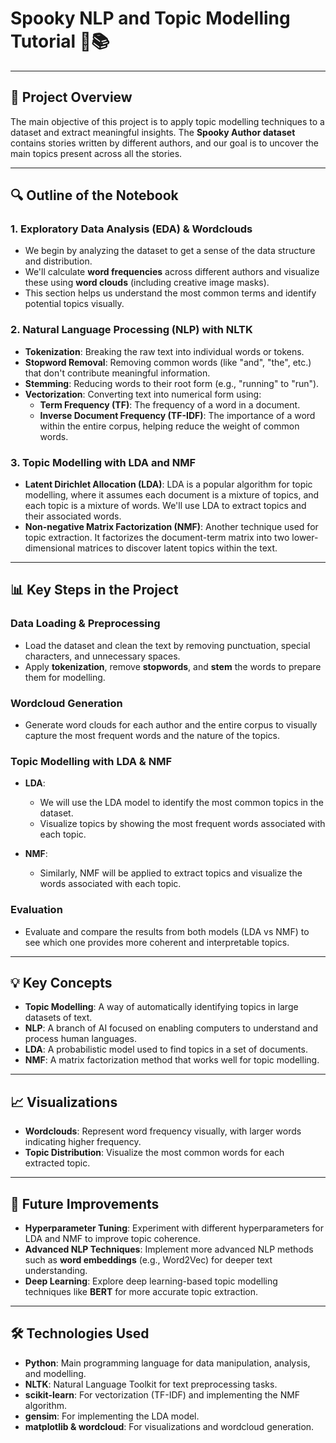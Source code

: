 # Spooky NLP and Topic Modelling Tutorial 👻📚
---

## 📝 **Project Overview**
The main objective of this project is to apply topic modelling techniques to a dataset and extract meaningful insights. The **Spooky Author dataset** contains stories written by different authors, and our goal is to uncover the main topics present across all the stories.

---

## 🔍 **Outline of the Notebook**

### 1. **Exploratory Data Analysis (EDA) & Wordclouds**
   - We begin by analyzing the dataset to get a sense of the data structure and distribution.
   - We'll calculate **word frequencies** across different authors and visualize these using **word clouds** (including creative image masks).
   - This section helps us understand the most common terms and identify potential topics visually.

### 2. **Natural Language Processing (NLP) with NLTK**
   - **Tokenization**: Breaking the raw text into individual words or tokens.
   - **Stopword Removal**: Removing common words (like "and", "the", etc.) that don't contribute meaningful information.
   - **Stemming**: Reducing words to their root form (e.g., "running" to "run").
   - **Vectorization**: Converting text into numerical form using:
     - **Term Frequency (TF)**: The frequency of a word in a document.
     - **Inverse Document Frequency (TF-IDF)**: The importance of a word within the entire corpus, helping reduce the weight of common words.

### 3. **Topic Modelling with LDA and NMF**
   - **Latent Dirichlet Allocation (LDA)**: LDA is a popular algorithm for topic modelling, where it assumes each document is a mixture of topics, and each topic is a mixture of words. We'll use LDA to extract topics and their associated words.
   - **Non-negative Matrix Factorization (NMF)**: Another technique used for topic extraction. It factorizes the document-term matrix into two lower-dimensional matrices to discover latent topics within the text.

---

## 📊 **Key Steps in the Project**

### **Data Loading & Preprocessing**
- Load the dataset and clean the text by removing punctuation, special characters, and unnecessary spaces.
- Apply **tokenization**, remove **stopwords**, and **stem** the words to prepare them for modelling.

### **Wordcloud Generation**
- Generate word clouds for each author and the entire corpus to visually capture the most frequent words and the nature of the topics.

### **Topic Modelling with LDA & NMF**
- **LDA**:
  - We will use the LDA model to identify the most common topics in the dataset.
  - Visualize topics by showing the most frequent words associated with each topic.
  
- **NMF**:
  - Similarly, NMF will be applied to extract topics and visualize the words associated with each topic.
  
### **Evaluation**
- Evaluate and compare the results from both models (LDA vs NMF) to see which one provides more coherent and interpretable topics.

---

## 💡 **Key Concepts**
- **Topic Modelling**: A way of automatically identifying topics in large datasets of text.
- **NLP**: A branch of AI focused on enabling computers to understand and process human languages.
- **LDA**: A probabilistic model used to find topics in a set of documents.
- **NMF**: A matrix factorization method that works well for topic modelling.

---

## 📈 **Visualizations**
- **Wordclouds**: Represent word frequency visually, with larger words indicating higher frequency.
- **Topic Distribution**: Visualize the most common words for each extracted topic.

---

## 🚀 **Future Improvements**
- **Hyperparameter Tuning**: Experiment with different hyperparameters for LDA and NMF to improve topic coherence.
- **Advanced NLP Techniques**: Implement more advanced NLP methods such as **word embeddings** (e.g., Word2Vec) for deeper text understanding.
- **Deep Learning**: Explore deep learning-based topic modelling techniques like **BERT** for more accurate topic extraction.

---

## 🛠️ **Technologies Used**
- **Python**: Main programming language for data manipulation, analysis, and modelling.
- **NLTK**: Natural Language Toolkit for text preprocessing tasks.
- **scikit-learn**: For vectorization (TF-IDF) and implementing the NMF algorithm.
- **gensim**: For implementing the LDA model.
- **matplotlib & wordcloud**: For visualizations and wordcloud generation.
